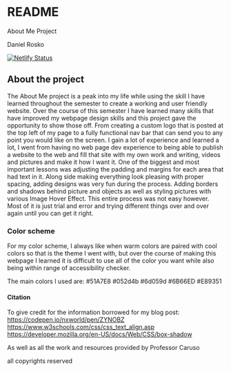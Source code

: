 # README

About Me Project

Daniel Rosko

[![Netlify Status](https://api.netlify.com/api/v1/badges/61a1877e-d915-4b94-9b91-58b473e9564e/deploy-status)](https://app.netlify.com/sites/about-me-danrosko/deploys)

## About the project
The About Me project is a peak into my life while using the skill I have learned throughout the semester to create a working and user friendly website. Over the course of this semester I have learned many skills that have improved my webpage design skills and this project gave the opportunity to show those off. From creating a custom logo that is posted at the top left of my page to a fully functional nav bar that can send you to any point you would like on the screen. I gain a lot of experience and learned a lot, I went from having no web page dev experience to being able to publish a website to the web and fill that site with my own work and writing, videos and pictures and make it how I want it. One of the biggest and most important lessons was adjusting the padding and margins for each area that had text in it. Along side making everything look pleasing with proper spacing, adding designs was very fun during the process. Adding borders and shadows behind picture and objects as well as styling pictures with various Image Hover Effect. This entire process was not easy however. Most of it is just trial and error and trying different things over and over again until you can get it right. 

### Color scheme 
For my color scheme, I always like when warm colors are paired with cool colors so that is the theme I went with, but over the course of making this webpage I learned it is difficult to use all of the color you want while also being within range of accessibility checker.

The main colors I used are:
#51A7E8
#052d4b
#6d059d
#6B66ED
#E89351

#### Citation
To give credit for the information borrowed for my blog post:
https://codepen.io/nxworld/pen/ZYNOBZ
https://www.w3schools.com/css/css_text_align.asp
https://developer.mozilla.org/en-US/docs/Web/CSS/box-shadow

As well as all the work and resources provided by Professor Caruso


all copyrights reserved

